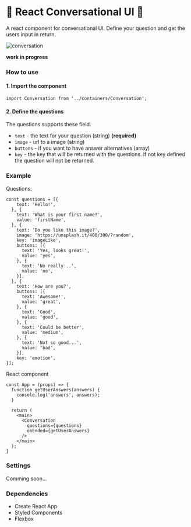 # 🤖 React Conversational UI 🤖

A react component for conversational UI. Define your question and get the users input in return.

![conversation](https://cloud.githubusercontent.com/assets/4348783/22630685/cfdfe330-ebfe-11e6-8d4c-ea39a82b3bb4.gif)

__work in progress__

### How to use
#### 1. Import the component
```
import Conversation from '../containers/Conversation';
```
#### 2. Define the questions
The questions supports these field.
* `text` - the text for your question (string) __(required)__
* `image` - url to a image (string)
* `buttons` - if you want to have answer alternatives (array)
* `key` - the key that will be returned with the questions. If not key defined the question will not be returned.

### Example

Questions:
```
const questions = [{
    text: 'Hello!',
  }, {
    text: 'What is your first name?',
    value: 'firstName',
  }, {
    text: 'Do you like this image?',
    image: 'https://unsplash.it/400/300/?random',
    key: 'imageLike',
    buttons: [{
      text: 'Yes, looks great!',
      value: 'yes',
    }, {
      text: 'No really...',
      value: 'no',
    }],
  }, {
    text: 'How are you?',
    buttons: [{
      text: 'Awesome!',
      value: 'great',
    }, {
      text: 'Good',
      value: 'good',
    }, {
      text: 'Could be better',
      value: 'medium',
    }, {
      text: 'Not so good...',
      value: 'bad',
    }],
    key: 'emotion',
}];
```
React component
```
const App = (props) => {
  function getUserAnswers(answers) {
    console.log('answers', answers);
  }

  return (
    <main>
      <Conversation
        questions={questions}
        onEnded={getUserAnswers}
      />
    </main>
  );
}
```

### Settings

Comming soon...

### Dependencies

* Create React App
* Styled Components
* Flexbox
